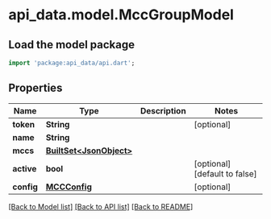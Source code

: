 # api_data.model.MccGroupModel

## Load the model package
```dart
import 'package:api_data/api.dart';
```

## Properties
Name | Type | Description | Notes
------------ | ------------- | ------------- | -------------
**token** | **String** |  | [optional] 
**name** | **String** |  | 
**mccs** | [**BuiltSet&lt;JsonObject&gt;**](JsonObject.md) |  | 
**active** | **bool** |  | [optional] [default to false]
**config** | [**MCCConfig**](MCCConfig.md) |  | [optional] 

[[Back to Model list]](../README.md#documentation-for-models) [[Back to API list]](../README.md#documentation-for-api-endpoints) [[Back to README]](../README.md)


